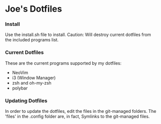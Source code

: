 # Joe's Dotfiles
### Install
Use the install.sh file to install. Caution: Will destroy current dotfiles from the included programs list.

### Current Dotfiles
These are the current programs supported by my dotfiles:
* NeoVim
* i3 (Window Manager)
* zsh and oh-my-zsh
* polybar

### Updating Dotfiles
In order to update the dotfiles, edit the files in the git-managed folders. The 'files' in the .config folder are, in fact, Symlinks to the git-managed files.
